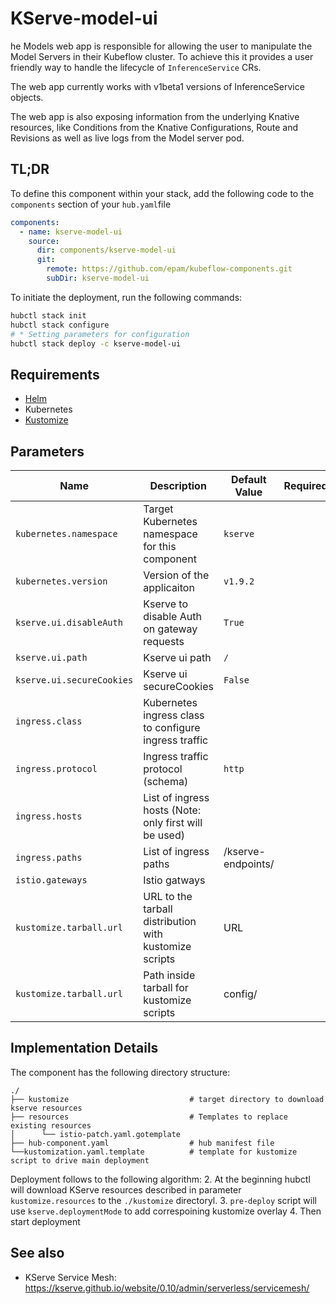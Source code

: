 # KServe-model-ui

he Models web app is responsible for allowing the user to manipulate the Model Servers in their Kubeflow cluster. To achieve this it provides a user friendly way to handle the lifecycle of `InferenceService` CRs.

The web app currently works with v1beta1 versions of InferenceService objects.

The web app is also exposing information from the underlying Knative resources, like Conditions from the Knative Configurations, Route and Revisions as well as live logs from the Model server pod.

## TL;DR

To define this component within your stack, add the following code to the `components` section of your  `hub.yaml`file

```yaml
components:
  - name: kserve-model-ui
    source:
      dir: components/kserve-model-ui
      git:
        remote: https://github.com/epam/kubeflow-components.git
        subDir: kserve-model-ui
```

To initiate the deployment, run the following commands:

```bash
hubctl stack init
hubctl stack configure
# * Setting parameters for configuration 
hubctl stack deploy -c kserve-model-ui
```

## Requirements

- [Helm](https://helm.sh/docs/intro/install/)
- Kubernetes
- [Kustomize](https://kustomize.io)

## Parameters

| Name                      | Description                                            | Default Value      | Required |
|---------------------------|--------------------------------------------------------|--------------------|:--------:|
| `kubernetes.namespace`    | Target Kubernetes namespace for this component         | `kserve`           |          |
| `kubernetes.version`      | Version of the applicaiton                             | `v1.9.2`           |          |
| `kserve.ui.disableAuth`   | Kserve to disable Auth on gateway requests             | `True`             |          |
| `kserve.ui.path`          | Kserve ui path                                         | `/`                |          |
| `kserve.ui.secureCookies` | Kserve ui secureCookies                                | `False`            |          |
| `ingress.class`           | Kubernetes ingress class to configure ingress traffic  |                    |          |
| `ingress.protocol`        | Ingress traffic protocol (schema)                      | `http`             |          |
| `ingress.hosts`           | List of ingress hosts (Note: only first will be used)  |                    |          |
| `ingress.paths`           | List of ingress paths                                  | /kserve-endpoints/ |          |
| `istio.gateways`          | Istio gatways                                          |                    |          |
| `kustomize.tarball.url`   | URL to the tarball distribution with kustomize scripts | URL                |          |
| `kustomize.tarball.url`   | Path inside tarball for kustomize scripts              | config/            |          |

## Implementation Details

The component has the following directory structure:
```text
./
├── kustomize                           # target directory to download kserve resources
├── resources                           # Templates to replace existing resources
│      └── istio-patch.yaml.gotemplate
├── hub-component.yaml                  # hub manifest file
└──kustomization.yaml.template          # template for kustomize script to drive main deployment
```

Deployment follows to the following algorithm:
2. At the beginning hubctl will download KServe resources described in parameter `kustomize.resources` to the `./kustomize` directoryl.
3. `pre-deploy` script will use `kserve.deploymentMode` to add correspoining kustomize overlay
4. Then start deployment

## See also

* KServe Service Mesh: <https://kserve.github.io/website/0.10/admin/serverless/servicemesh/>
